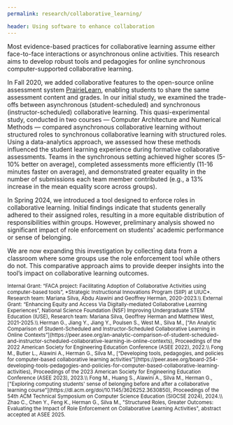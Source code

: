 ```yaml
---
permalink: research/collaborative_learning/

header: Using software to enhance collaboration
---
```


Most evidence-based practices for collaborative learning assume either face-to-face interactions or asynchronous online activities. This research aims to develop robust tools and pedagogies for online synchronous computer-supported collaborative learning.

In Fall 2020, we added collaborative features to the open-source online assessment system [PrairieLearn](https://www.prairielearn.com), enabling students to share the same assessment content and grades. In our initial study, we examined the trade-offs between asynchronous (student-scheduled) and synchronous (instructor-scheduled) collaborative learning. This quasi-experimental study, conducted in two courses — Computer Architecture and Numerical Methods — compared asynchronous collaborative learning without structured roles to synchronous collaborative learning with structured roles. Using a data-analytics approach, we assessed how these methods influenced the student learning experience during formative collaborative assessments. Teams in the synchronous setting achieved higher scores (5-10% better on average), completed assessments more efficiently (11-16 minutes faster on average), and demonstrated greater equality in the number of submissions each team member contributed (e.g., a 13% increase in the mean equality score across groups).

In Spring 2024, we introduced a tool designed to enforce roles in collaborative learning. Initial findings indicate that students generally adhered to their assigned roles, resulting in a more equitable distribution of responsibilities within groups. However, preliminary analysis showed no significant impact of role enforcement on students' academic performance or sense of belonging.

We are now expanding this investigation by collecting data from a classroom where some groups use the role enforcement tool while others do not. This comparative approach aims to provide deeper insights into the tool’s impact on collaborative learning outcomes.

<small>
Internal Grant: “FACA project: Facilitating Adoption of Collaborative Activities using computer-based tools”,  *Strategic Instructional Innovations Program (SIIP) at UIUC*. Research team:  Mariana Silva, Abdu Alawini and Geoffrey Herman, 2020-2023.\\
External Grant: “Enhancing Equity and Access Via Digitally-mediated Collaborative Learning Experiences”, National Science Foundation (NSF) Improving Undergraduate STEM Education (IUSE), Research team: Mariana Silva, Geoffrey Herman and Matthew West, 2021-2025.\\
Herman G., Jiang Y., Jiang Y., Poulsen S., West M., Silva M., [“An Analytic Comparison of Student-Scheduled and Instructor-Scheduled Collaborative Learning in Online Contexts”](https://peer.asee.org/an-analytic-comparison-of-student-scheduled-and-instructor-scheduled-collaborative-learning-in-online-contexts),  Proceedings of the 2022 American Society for Engineering Education Conference (ASEE 2022), 2022.\\
Fong M., Butler L., Alawini A., Herman G., Silva M., [“Developing tools, pedagogies, and policies for computer-based collaborative learning activities”](https://peer.asee.org/board-254-developing-tools-pedagogies-and-policies-for-computer-based-collaborative-learning-activities), Proceedings of the 2023 American Society for Engineering Education Conference (ASEE 2023), 2023.\\
Fong M., Huang S., Alawini A., Silva M., Herman G., ["Exploring computing students' sense of belonging before and after a collaborative learning course"](https://dl.acm.org/doi/10.1145/3626252.3630850), Proceedings of the 54th ACM Technical Symposium on Computer Science Education (SIGCSE 2024), 2024.\\
Zhao C., Chen Y., Feng K., Herman G., Silva M., "Structured Roles, Greater Outcomes: Evaluating the Impact of Role Enforcement on Collaborative Learning Activities", abstract accepted at ASEE 2025.
</small>

